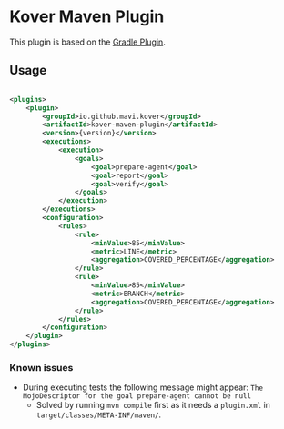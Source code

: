 # Kover Maven Plugin

This plugin is based on the [Gradle Plugin](https://github.com/Kotlin/kotlinx-kover).

## Usage

```xml

<plugins>
    <plugin>
        <groupId>io.github.mavi.kover</groupId>
        <artifactId>kover-maven-plugin</artifactId>
        <version>{version}</version>
        <executions>
            <execution>
                <goals>
                    <goal>prepare-agent</goal>
                    <goal>report</goal>
                    <goal>verify</goal>
                </goals>
            </execution>
        </executions>
        <configuration>
            <rules>
                <rule>
                    <minValue>85</minValue>
                    <metric>LINE</metric>
                    <aggregation>COVERED_PERCENTAGE</aggregation>
                </rule>
                <rule>
                    <minValue>85</minValue>
                    <metric>BRANCH</metric>
                    <aggregation>COVERED_PERCENTAGE</aggregation>
                </rule>
            </rules>
        </configuration>
    </plugin>
</plugins>
```

### Known issues
- During executing tests the following message might appear: `The MojoDescriptor for the goal prepare-agent cannot be null`
  - Solved by running `mvn compile` first as it needs a `plugin.xml` in `target/classes/META-INF/maven/`.
